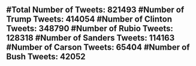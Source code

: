#Total Number of Tweets: 821493 
#Number of Trump Tweets: 414054
#Number of Clinton Tweets: 348790
#Number of Rubio Tweets: 128318
#Number of Sanders Tweets: 114163
#Number of Carson Tweets: 65404
#Number of Bush Tweets: 42052
---
